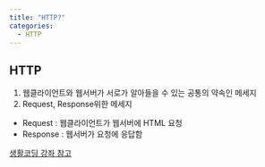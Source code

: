 ```yaml
---
title: "HTTP?"
categories:
  - HTTP
---
```


## HTTP
1. 웹클라이언트와 웹서버가 서로가 알아들을 수 있는 공통의 약속인 메세지
2. Request, Response위한 메세지 
  - Request : 웹클라이언트가 웹서버에 HTML 요청
  - Response : 웹서버가 요청에 응답함


[생활코딩 강좌 참고](https://opentutorials.org/course/3385/21673)
